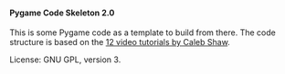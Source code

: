 #### Pygame Code Skeleton 2.0  

This is some Pygame code as a template to build from there.
The code structure is based on the [12 video tutorials by Caleb Shaw](https://www.youtube.com/watch?v=crUF36OkGDw).

License: GNU GPL, version 3.
